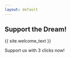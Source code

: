 ```yaml
---
layout: default
---
```


## Support the Dream!

{{ site.welcome_text }}

Support us with 3 clicks now!
